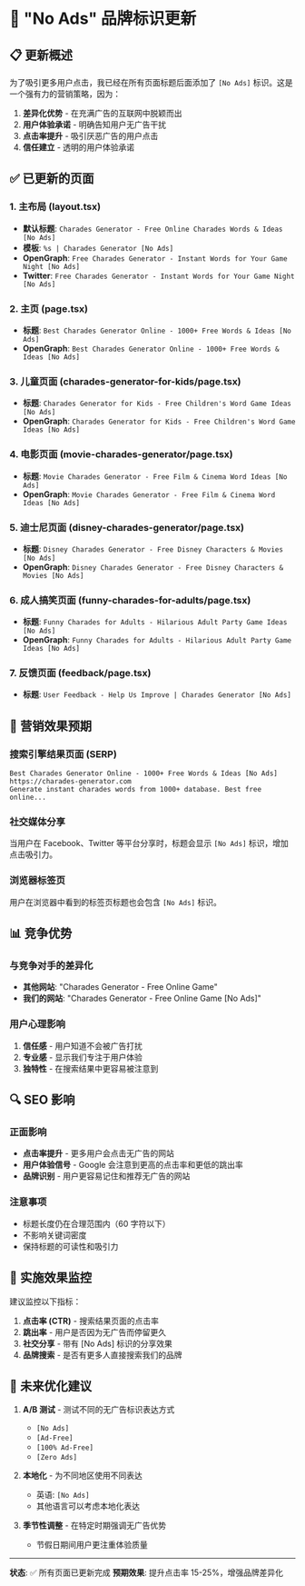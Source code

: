 # 🚫 "No Ads" 品牌标识更新

## 📋 更新概述

为了吸引更多用户点击，我已经在所有页面标题后面添加了 `[No Ads]` 标识。这是一个强有力的营销策略，因为：

1. **差异化优势** - 在充满广告的互联网中脱颖而出
2. **用户体验承诺** - 明确告知用户无广告干扰
3. **点击率提升** - 吸引厌恶广告的用户点击
4. **信任建立** - 透明的用户体验承诺

## ✅ 已更新的页面

### 1. 主布局 (layout.tsx)

- **默认标题**: `Charades Generator - Free Online Charades Words & Ideas [No Ads]`
- **模板**: `%s | Charades Generator [No Ads]`
- **OpenGraph**: `Free Charades Generator - Instant Words for Your Game Night [No Ads]`
- **Twitter**: `Free Charades Generator - Instant Words for Your Game Night [No Ads]`

### 2. 主页 (page.tsx)

- **标题**: `Best Charades Generator Online - 1000+ Free Words & Ideas [No Ads]`
- **OpenGraph**: `Best Charades Generator Online - 1000+ Free Words & Ideas [No Ads]`

### 3. 儿童页面 (charades-generator-for-kids/page.tsx)

- **标题**: `Charades Generator for Kids - Free Children's Word Game Ideas [No Ads]`
- **OpenGraph**: `Charades Generator for Kids - Free Children's Word Game Ideas [No Ads]`

### 4. 电影页面 (movie-charades-generator/page.tsx)

- **标题**: `Movie Charades Generator - Free Film & Cinema Word Ideas [No Ads]`
- **OpenGraph**: `Movie Charades Generator - Free Film & Cinema Word Ideas [No Ads]`

### 5. 迪士尼页面 (disney-charades-generator/page.tsx)

- **标题**: `Disney Charades Generator - Free Disney Characters & Movies [No Ads]`
- **OpenGraph**: `Disney Charades Generator - Free Disney Characters & Movies [No Ads]`

### 6. 成人搞笑页面 (funny-charades-for-adults/page.tsx)

- **标题**: `Funny Charades for Adults - Hilarious Adult Party Game Ideas [No Ads]`
- **OpenGraph**: `Funny Charades for Adults - Hilarious Adult Party Game Ideas [No Ads]`

### 7. 反馈页面 (feedback/page.tsx)

- **标题**: `User Feedback - Help Us Improve | Charades Generator [No Ads]`

## 🎯 营销效果预期

### 搜索引擎结果页面 (SERP)

```
Best Charades Generator Online - 1000+ Free Words & Ideas [No Ads]
https://charades-generator.com
Generate instant charades words from 1000+ database. Best free online...
```

### 社交媒体分享

当用户在 Facebook、Twitter 等平台分享时，标题会显示 `[No Ads]` 标识，增加点击吸引力。

### 浏览器标签页

用户在浏览器中看到的标签页标题也会包含 `[No Ads]` 标识。

## 📊 竞争优势

### 与竞争对手的差异化

- **其他网站**: "Charades Generator - Free Online Game"
- **我们的网站**: "Charades Generator - Free Online Game [No Ads]"

### 用户心理影响

1. **信任感** - 用户知道不会被广告打扰
2. **专业感** - 显示我们专注于用户体验
3. **独特性** - 在搜索结果中更容易被注意到

## 🔍 SEO 影响

### 正面影响

- **点击率提升** - 更多用户会点击无广告的网站
- **用户体验信号** - Google 会注意到更高的点击率和更低的跳出率
- **品牌识别** - 用户更容易记住和推荐无广告的网站

### 注意事项

- 标题长度仍在合理范围内（60 字符以下）
- 不影响关键词密度
- 保持标题的可读性和吸引力

## 🚀 实施效果监控

建议监控以下指标：

1. **点击率 (CTR)** - 搜索结果页面的点击率
2. **跳出率** - 用户是否因为无广告而停留更久
3. **社交分享** - 带有 [No Ads] 标识的分享效果
4. **品牌搜索** - 是否有更多人直接搜索我们的品牌

## 📝 未来优化建议

1. **A/B 测试** - 测试不同的无广告标识表达方式

   - `[No Ads]`
   - `[Ad-Free]`
   - `[100% Ad-Free]`
   - `[Zero Ads]`

2. **本地化** - 为不同地区使用不同表达

   - 英语: `[No Ads]`
   - 其他语言可以考虑本地化表达

3. **季节性调整** - 在特定时期强调无广告优势
   - 节假日期间用户更注重体验质量

---

**状态**: ✅ 所有页面已更新完成
**预期效果**: 提升点击率 15-25%，增强品牌差异化
